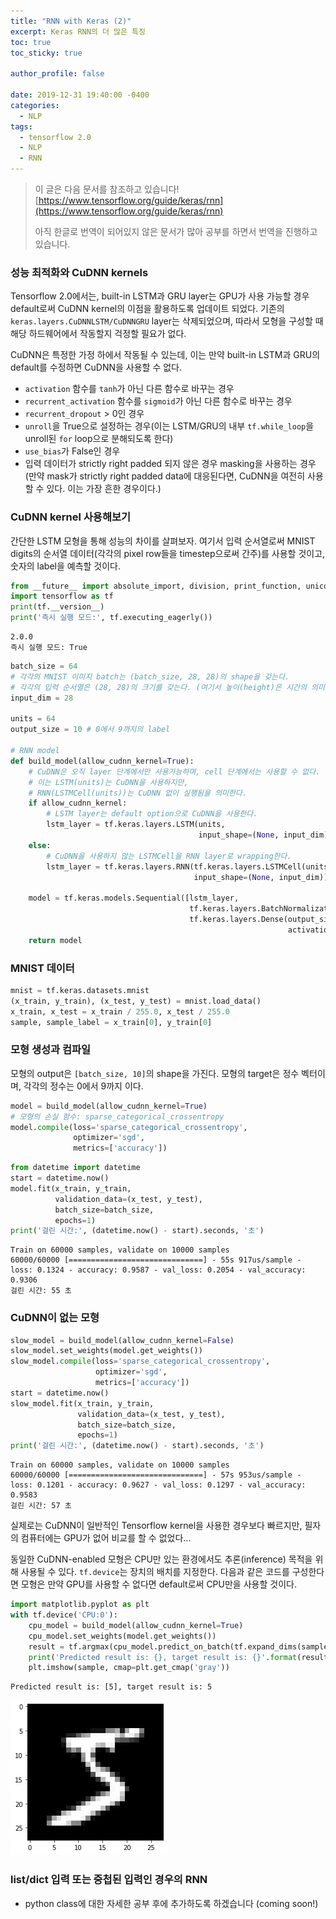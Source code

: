 ```yaml
---
title: "RNN with Keras (2)"
excerpt: Keras RNN의 더 많은 특징
toc: true
toc_sticky: true

author_profile: false

date: 2019-12-31 19:40:00 -0400
categories: 
  - NLP
tags:
  - tensorflow 2.0
  - NLP
  - RNN
---
```

> 이 글은 다음 문서를 참조하고 있습니다!
> [https://www.tensorflow.org/guide/keras/rnn](https://www.tensorflow.org/guide/keras/rnn)
> 
> 아직 한글로 번역이 되어있지 않은 문서가 많아 공부를 하면서 번역을 진행하고 있습니다.

### 성능 최적화와 CuDNN kernels

Tensorflow 2.0에서는, built-in LSTM과 GRU layer는 GPU가 사용 가능할 경우 default로써 CuDNN kernel의 이점을 활용하도록
업데이트 되었다. 기존의 `keras.layers.CuDNNLSTM/CuDNNGRU` layer는 삭제되었으며,  따라서 모형을 구성할 때 해당 하드웨어에서 작동할지 걱정할 필요가 없다.

CuDNN은 특정한 가정 하에서 작동될 수 있는데, 이는 만약 built-in LSTM과 GRU의 default를 수정하면 CuDNN을 사용할 수 없다.

- `activation` 함수를 `tanh`가 아닌 다른 함수로 바꾸는 경우
- `recurrent_activation` 함수를 `sigmoid`가 아닌 다른 함수로 바꾸는 경우
- `recurrent_dropout` > 0인 경우
- `unroll`을 True으로 설정하는 경우(이는 LSTM/GRU의 내부 `tf.while_loop`을 unroll된 `for` loop으로 분해되도록 한다)
- `use_bias`가 False인 경우
- 입력 데이터가 strictly right padded 되지 않은 경우 masking을 사용하는 경우 (만약 mask가 strictly right padded data에 대응된다면, CuDNN을 여전히 사용할 수 있다. 이는 가장 흔한 경우이다.)

### CuDNN kernel 사용해보기

간단한 LSTM 모형을 통해 성능의 차이를 살펴보자. 여기서 입력 순서열로써 MNIST digits의 순서열 데이터(각각의 pixel row들을 timestep으로써 간주)를 사용할 것이고, 숫자의 label을 예측할 것이다.

```python
from __future__ import absolute_import, division, print_function, unicode_literals
import tensorflow as tf
print(tf.__version__)
print('즉시 실행 모드:', tf.executing_eagerly())
```
```
2.0.0
즉시 실행 모드: True
```
```python
batch_size = 64
# 각각의 MNIST 이미지 batch는 (batch_size, 28, 28)의 shape을 갖는다.
# 각각의 입력 순서열은 (28, 28)의 크기를 갖는다. (여기서 높이(height)은 시간의 의미를 가진다)
input_dim = 28

units = 64
output_size = 10 # 0에서 9까지의 label

# RNN model
def build_model(allow_cudnn_kernel=True):
    # CuDNN은 오직 layer 단계에서만 사용가능하며, cell 단계에서는 사용할 수 없다.
    # 이는 LSTM(units)는 CuDNN을 사용하지만,
    # RNN(LSTMCell(units))는 CuDNN 없이 실행됨을 의미한다.
    if allow_cudnn_kernel:
        # LSTM layer는 default option으로 CuDNN을 사용한다.
        lstm_layer = tf.keras.layers.LSTM(units, 
                                          input_shape=(None, input_dim))
    else:
        # CuDNN을 사용하지 않는 LSTMCell을 RNN layer로 wrapping한다.
        lstm_layer = tf.keras.layers.RNN(tf.keras.layers.LSTMCell(units),
                                         input_shape=(None, input_dim))
    
    model = tf.keras.models.Sequential([lstm_layer,
                                        tf.keras.layers.BatchNormalization(),
                                        tf.keras.layers.Dense(output_size,
                                                              activation='softmax')])
    return model
```
### MNIST 데이터
```python
mnist = tf.keras.datasets.mnist
(x_train, y_train), (x_test, y_test) = mnist.load_data()
x_train, x_test = x_train / 255.0, x_test / 255.0
sample, sample_label = x_train[0], y_train[0]
```
### 모형 생성과 컴파일
모형의 output은 `[batch_size, 10]`의 shape을 가진다.
모형의 target은 정수 벡터이며, 각각의 정수는 0에서 9까지 이다.

```python
model = build_model(allow_cudnn_kernel=True)
# 모형의 손실 함수: sparse_categorical_crossentropy
model.compile(loss='sparse_categorical_crossentropy',
              optimizer='sgd',
              metrics=['accuracy'])
```
```python
from datetime import datetime
start = datetime.now()
model.fit(x_train, y_train,
          validation_data=(x_test, y_test),
          batch_size=batch_size,
          epochs=1)
print('걸린 시간:', (datetime.now() - start).seconds, '초')
```
```
Train on 60000 samples, validate on 10000 samples
60000/60000 [==============================] - 55s 917us/sample - loss: 0.1324 - accuracy: 0.9587 - val_loss: 0.2054 - val_accuracy: 0.9306
걸린 시간: 55 초
```
### CuDNN이 없는 모형
```python
slow_model = build_model(allow_cudnn_kernel=False)
slow_model.set_weights(model.get_weights())
slow_model.compile(loss='sparse_categorical_crossentropy',
                   optimizer='sgd',
                   metrics=['accuracy'])
start = datetime.now()
slow_model.fit(x_train, y_train,
               validation_data=(x_test, y_test),
               batch_size=batch_size,
               epochs=1)
print('걸린 시간:', (datetime.now() - start).seconds, '초')
```
```
Train on 60000 samples, validate on 10000 samples
60000/60000 [==============================] - 57s 953us/sample - loss: 0.1201 - accuracy: 0.9627 - val_loss: 0.1297 - val_accuracy: 0.9583
걸린 시간: 57 초
```
실제로는 CuDNN이 일반적인 Tensorflow kernel을 사용한 경우보다 빠르지만, 필자의 컴퓨터에는 GPU가 없어 비교를 할 수 없었다...

동일한 CuDNN-enabled 모형은 CPU만 있는 환경에서도 추론(inference) 목적을 위해 사용될 수 있다. `tf.device`는 장치의 배치를 지정한다. 다음과 같은 코드를 구성한다면 모형은 만약 GPU를 사용할 수 없다면 default로써 CPU만을 사용할 것이다.

```python
import matplotlib.pyplot as plt
with tf.device('CPU:0'):
    cpu_model = build_model(allow_cudnn_kernel=True)
    cpu_model.set_weights(model.get_weights())
    result = tf.argmax(cpu_model.predict_on_batch(tf.expand_dims(sample, 0)), axis=1)
    print('Predicted result is: {}, target result is: {}'.format(result.numpy(), sample_label))
    plt.imshow(sample, cmap=plt.get_cmap('gray'))
```
```
Predicted result is: [5], target result is: 5
```

![](https://github.com/an-seunghwan/an-seunghwan.github.io/blob/master/assets/img/mnist1.jpg?raw=true)

### list/dict 입력 또는 중첩된 입력인 경우의 RNN
* python class에 대한 자세한 공부 후에 추가하도록 하겠습니다 (coming soon!)
<!--stackedit_data:
eyJoaXN0b3J5IjpbLTEzMjcwMDY5NSwzNTk1MzAzNDcsMTUxND
U1NjU3OSwtMTgxMTI2NjEwLC01MDExMzc3MjQsLTUwMTEzNzcy
NCwtMjA1NTQ5MjQ2NF19
-->